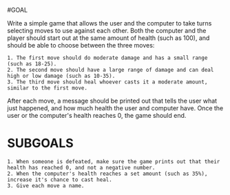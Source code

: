 #GOAL

Write a simple game that allows the user and the computer to take turns selecting moves to use against each other. Both the computer and the player should start out at the same amount of health (such as 100), and should be able to choose between the three moves:

    1. The first move should do moderate damage and has a small range (such as 18-25).
    2. The second move should have a large range of damage and can deal high or low damage (such as 10-35).
    3. The third move should heal whoever casts it a moderate amount, similar to the first move.

After each move, a message should be printed out that tells the user what just happened, and how much health the user and computer have. Once the user or the computer's health reaches 0, the game should end.

SUBGOALS
========

    1. When someone is defeated, make sure the game prints out that their health has reached 0, and not a negative number.
    2. When the computer's health reaches a set amount (such as 35%), increase it's chance to cast heal.
    3. Give each move a name.

